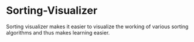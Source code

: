 # Sorting-Visualizer
Sorting visualizer makes it easier to visualize the working of various sorting algorithms and thus makes learning easier.
